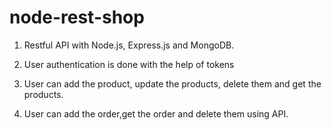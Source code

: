 # node-rest-shop

1. Restful API with Node.js, Express.js and MongoDB.

2. User authentication is done with the help of tokens

3. User can add the product, update the products, delete them and get the products.

4. User can add the order,get the order and delete them using API.
